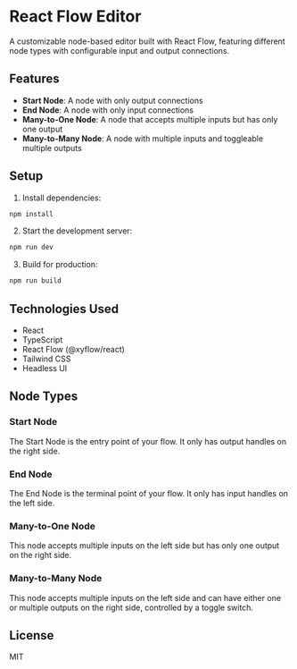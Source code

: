 # React Flow Editor

A customizable node-based editor built with React Flow, featuring different node types with configurable input and output connections.

## Features

- **Start Node**: A node with only output connections
- **End Node**: A node with only input connections
- **Many-to-One Node**: A node that accepts multiple inputs but has only one output
- **Many-to-Many Node**: A node with multiple inputs and toggleable multiple outputs

## Setup

1. Install dependencies:
```bash
npm install
```

2. Start the development server:
```bash
npm run dev
```

3. Build for production:
```bash
npm run build
```

## Technologies Used

- React
- TypeScript
- React Flow (@xyflow/react)
- Tailwind CSS
- Headless UI

## Node Types

### Start Node
The Start Node is the entry point of your flow. It only has output handles on the right side.

### End Node
The End Node is the terminal point of your flow. It only has input handles on the left side.

### Many-to-One Node
This node accepts multiple inputs on the left side but has only one output on the right side.

### Many-to-Many Node
This node accepts multiple inputs on the left side and can have either one or multiple outputs on the right side, controlled by a toggle switch.

## License

MIT
